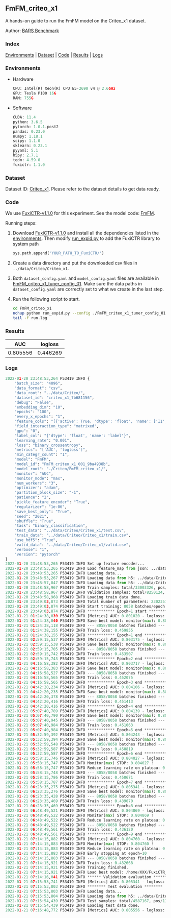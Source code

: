 ## FmFM_criteo_x1

A hands-on guide to run the FmFM model on the Criteo_x1 dataset.

Author: [BARS Benchmark](https://github.com/reczoo/BARS/blob/main/CITATION)

### Index
[Environments](#Environments) | [Dataset](#Dataset) | [Code](#Code) | [Results](#Results) | [Logs](#Logs)

### Environments
+ Hardware

  ```python
  CPU: Intel(R) Xeon(R) CPU E5-2690 v4 @ 2.6GHz
  GPU: Tesla P100 16G
  RAM: 755G

  ```

+ Software

  ```python
  CUDA: 11.4
  python: 3.6.5
  pytorch: 1.0.1.post2
  pandas: 0.23.0
  numpy: 1.18.1
  scipy: 1.1.0
  sklearn: 0.23.1
  pyyaml: 5.1
  h5py: 2.7.1
  tqdm: 4.59.0
  fuxictr: 1.1.0
  ```

### Dataset
Dataset ID: [Criteo_x1](https://github.com/reczoo/Datasets/tree/main/Criteo/Criteo_x1). Please refer to the dataset details to get data ready.

### Code

We use [FuxiCTR-v1.1.0](https://github.com/reczoo/FuxiCTR/tree/v1.1.0) for this experiment. See the model code: [FmFM](https://github.com/reczoo/FuxiCTR/blob/v1.1.0/fuxictr/pytorch/models/FmFM.py).

Running steps:

1. Download [FuxiCTR-v1.1.0](https://github.com/reczoo/FuxiCTR/archive/refs/tags/v1.1.0.zip) and install all the dependencies listed in the [environments](#environments). Then modify [run_expid.py](./run_expid.py#L5) to add the FuxiCTR library to system path
    
    ```python
    sys.path.append('YOUR_PATH_TO_FuxiCTR/')
    ```

2. Create a data directory and put the downloaded csv files in `../data/Criteo/Criteo_x1`.

3. Both `dataset_config.yaml` and `model_config.yaml` files are available in [FmFM_criteo_x1_tuner_config_01](./FmFM_criteo_x1_tuner_config_01). Make sure the data paths in `dataset_config.yaml` are correctly set to what we create in the last step.

4. Run the following script to start.

    ```bash
    cd FmFM_criteo_x1
    nohup python run_expid.py --config ./FmFM_criteo_x1_tuner_config_01 --expid FmFM_criteo_x1_001_9ba4938b --gpu 0 > run.log &
    tail -f run.log
    ```

### Results

| AUC | logloss  |
|:--------------------:|:--------------------:|
| 0.805556 | 0.446269  |


### Logs
```python
2022-01-20 23:48:53,264 P53419 INFO {
    "batch_size": "4096",
    "data_format": "csv",
    "data_root": "../data/Criteo/",
    "dataset_id": "criteo_x1_7b681156",
    "debug": "False",
    "embedding_dim": "10",
    "epochs": "100",
    "every_x_epochs": "1",
    "feature_cols": "[{'active': True, 'dtype': 'float', 'name': ['I1', 'I2', 'I3', 'I4', 'I5', 'I6', 'I7', 'I8', 'I9', 'I10', 'I11', 'I12', 'I13'], 'type': 'numeric'}, {'active': True, 'dtype': 'float', 'name': ['C1', 'C2', 'C3', 'C4', 'C5', 'C6', 'C7', 'C8', 'C9', 'C10', 'C11', 'C12', 'C13', 'C14', 'C15', 'C16', 'C17', 'C18', 'C19', 'C20', 'C21', 'C22', 'C23', 'C24', 'C25', 'C26'], 'type': 'categorical'}]",
    "field_interaction_type": "matrixed",
    "gpu": "0",
    "label_col": "{'dtype': 'float', 'name': 'label'}",
    "learning_rate": "0.001",
    "loss": "binary_crossentropy",
    "metrics": "['AUC', 'logloss']",
    "min_categr_count": "1",
    "model": "FmFM",
    "model_id": "FmFM_criteo_x1_001_9ba4938b",
    "model_root": "./Criteo/FmFM_criteo_x1/",
    "monitor": "AUC",
    "monitor_mode": "max",
    "num_workers": "3",
    "optimizer": "adam",
    "partition_block_size": "-1",
    "patience": "2",
    "pickle_feature_encoder": "True",
    "regularizer": "1e-06",
    "save_best_only": "True",
    "seed": "2021",
    "shuffle": "True",
    "task": "binary_classification",
    "test_data": "../data/Criteo/Criteo_x1/test.csv",
    "train_data": "../data/Criteo/Criteo_x1/train.csv",
    "use_hdf5": "True",
    "valid_data": "../data/Criteo/Criteo_x1/valid.csv",
    "verbose": "1",
    "version": "pytorch"
}
2022-01-20 23:48:53,265 P53419 INFO Set up feature encoder...
2022-01-20 23:48:53,265 P53419 INFO Load feature_map from json: ../data/Criteo/criteo_x1_7b681156/feature_map.json
2022-01-20 23:48:53,265 P53419 INFO Loading data...
2022-01-20 23:48:53,267 P53419 INFO Loading data from h5: ../data/Criteo/criteo_x1_7b681156/train.h5
2022-01-20 23:48:57,847 P53419 INFO Loading data from h5: ../data/Criteo/criteo_x1_7b681156/valid.h5
2022-01-20 23:48:58,967 P53419 INFO Train samples: total/33003326, pos/8456369, neg/24546957, ratio/25.62%, blocks/1
2022-01-20 23:48:58,967 P53419 INFO Validation samples: total/8250124, pos/2114300, neg/6135824, ratio/25.63%, blocks/1
2022-01-20 23:48:58,968 P53419 INFO Loading train data done.
2022-01-20 23:49:03,873 P53419 INFO Total number of parameters: 23023577.
2022-01-20 23:49:03,874 P53419 INFO Start training: 8058 batches/epoch
2022-01-20 23:49:03,874 P53419 INFO ************ Epoch=1 start ************
2022-01-21 01:24:38,039 P53419 INFO [Metrics] AUC: 0.801020 - logloss: 0.450297
2022-01-21 01:24:38,040 P53419 INFO Save best model: monitor(max): 0.801020
2022-01-21 01:24:38,118 P53419 INFO --- 8058/8058 batches finished ---
2022-01-21 01:24:38,155 P53419 INFO Train loss: 0.459855
2022-01-21 01:24:38,155 P53419 INFO ************ Epoch=1 end ************
2022-01-21 02:59:15,537 P53419 INFO [Metrics] AUC: 0.803175 - logloss: 0.448222
2022-01-21 02:59:15,538 P53419 INFO Save best model: monitor(max): 0.803175
2022-01-21 02:59:15,705 P53419 INFO --- 8058/8058 batches finished ---
2022-01-21 02:59:15,742 P53419 INFO Train loss: 0.453507
2022-01-21 02:59:15,743 P53419 INFO ************ Epoch=2 end ************
2022-01-21 04:16:58,382 P53419 INFO [Metrics] AUC: 0.803717 - logloss: 0.447803
2022-01-21 04:16:58,383 P53419 INFO Save best model: monitor(max): 0.803717
2022-01-21 04:16:58,527 P53419 INFO --- 8058/8058 batches finished ---
2022-01-21 04:16:58,565 P53419 INFO Train loss: 0.452075
2022-01-21 04:16:58,565 P53419 INFO ************ Epoch=3 end ************
2022-01-21 04:42:20,234 P53419 INFO [Metrics] AUC: 0.804106 - logloss: 0.447411
2022-01-21 04:42:20,235 P53419 INFO Save best model: monitor(max): 0.804106
2022-01-21 04:42:20,378 P53419 INFO --- 8058/8058 batches finished ---
2022-01-21 04:42:20,416 P53419 INFO Train loss: 0.451413
2022-01-21 04:42:20,416 P53419 INFO ************ Epoch=4 end ************
2022-01-21 05:07:40,789 P53419 INFO [Metrics] AUC: 0.804139 - logloss: 0.447340
2022-01-21 05:07:40,790 P53419 INFO Save best model: monitor(max): 0.804139
2022-01-21 05:07:40,945 P53419 INFO --- 8058/8058 batches finished ---
2022-01-21 05:07:40,984 P53419 INFO Train loss: 0.451063
2022-01-21 05:07:40,984 P53419 INFO ************ Epoch=5 end ************
2022-01-21 05:32:59,392 P53419 INFO [Metrics] AUC: 0.804243 - logloss: 0.447393
2022-01-21 05:32:59,394 P53419 INFO Save best model: monitor(max): 0.804243
2022-01-21 05:32:59,548 P53419 INFO --- 8058/8058 batches finished ---
2022-01-21 05:32:59,587 P53419 INFO Train loss: 0.450819
2022-01-21 05:32:59,587 P53419 INFO ************ Epoch=6 end ************
2022-01-21 05:58:15,746 P53419 INFO [Metrics] AUC: 0.804027 - logloss: 0.447486
2022-01-21 05:58:15,747 P53419 INFO Monitor(max) STOP: 0.804027 !
2022-01-21 05:58:15,747 P53419 INFO Reduce learning rate on plateau: 0.000100
2022-01-21 05:58:15,748 P53419 INFO --- 8058/8058 batches finished ---
2022-01-21 05:58:15,786 P53419 INFO Train loss: 0.450671
2022-01-21 05:58:15,787 P53419 INFO ************ Epoch=7 end ************
2022-01-21 06:23:35,275 P53419 INFO [Metrics] AUC: 0.805341 - logloss: 0.446566
2022-01-21 06:23:35,276 P53419 INFO Save best model: monitor(max): 0.805341
2022-01-21 06:23:35,428 P53419 INFO --- 8058/8058 batches finished ---
2022-01-21 06:23:35,469 P53419 INFO Train loss: 0.439070
2022-01-21 06:23:35,469 P53419 INFO ************ Epoch=8 end ************
2022-01-21 06:48:49,521 P53419 INFO [Metrics] AUC: 0.804869 - logloss: 0.447152
2022-01-21 06:48:49,522 P53419 INFO Monitor(max) STOP: 0.804869 !
2022-01-21 06:48:49,522 P53419 INFO Reduce learning rate on plateau: 0.000010
2022-01-21 06:48:49,522 P53419 INFO --- 8058/8058 batches finished ---
2022-01-21 06:48:49,561 P53419 INFO Train loss: 0.436120
2022-01-21 06:48:49,561 P53419 INFO ************ Epoch=9 end ************
2022-01-21 07:14:15,882 P53419 INFO [Metrics] AUC: 0.804760 - logloss: 0.447286
2022-01-21 07:14:15,883 P53419 INFO Monitor(max) STOP: 0.804760 !
2022-01-21 07:14:15,883 P53419 INFO Reduce learning rate on plateau: 0.000001
2022-01-21 07:14:15,883 P53419 INFO Early stopping at epoch=10
2022-01-21 07:14:15,883 P53419 INFO --- 8058/8058 batches finished ---
2022-01-21 07:14:15,921 P53419 INFO Train loss: 0.432668
2022-01-21 07:14:15,921 P53419 INFO Training finished.
2022-01-21 07:14:15,921 P53419 INFO Load best model: /home/XXX/FuxiCTR_github/benchmarks/Criteo/FmFM_criteo_x1/criteo_x1_7b681156/FmFM_criteo_x1_001_9ba4938b.model
2022-01-21 07:14:16,041 P53419 INFO ****** Validation evaluation ******
2022-01-21 07:15:53,741 P53419 INFO [Metrics] AUC: 0.805341 - logloss: 0.446566
2022-01-21 07:15:53,803 P53419 INFO ******** Test evaluation ********
2022-01-21 07:15:53,803 P53419 INFO Loading data...
2022-01-21 07:15:53,804 P53419 INFO Loading data from h5: ../data/Criteo/criteo_x1_7b681156/test.h5
2022-01-21 07:15:54,439 P53419 INFO Test samples: total/4587167, pos/1174769, neg/3412398, ratio/25.61%, blocks/1
2022-01-21 07:15:54,439 P53419 INFO Loading test data done.
2022-01-21 07:16:48,772 P53419 INFO [Metrics] AUC: 0.805556 - logloss: 0.446269

```
